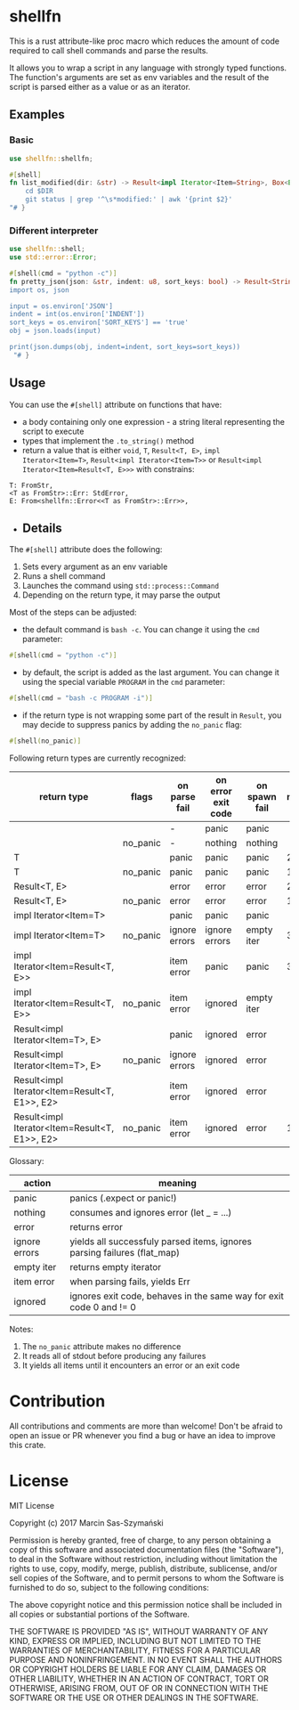 # shellfn

This is a rust attribute-like proc macro which reduces the amount of code required to call shell commands and parse the results.

It allows you to wrap a script in any language with strongly typed functions. The function's arguments are set as env variables and the result of the script is parsed either as a value or as an iterator.

## Examples

### Basic

```rust
use shellfn::shellfn;

#[shell]
fn list_modified(dir: &str) -> Result<impl Iterator<Item=String>, Box<Error>> { r#"
    cd $DIR
    git status | grep '^\s*modified:' | awk '{print $2}'
"# }
```

### Different interpreter

```rust
use shellfn::shell;
use std::error::Error;

#[shell(cmd = "python -c")]
fn pretty_json(json: &str, indent: u8, sort_keys: bool) -> Result<String, Box<Error>> { r#"
import os, json

input = os.environ['JSON']
indent = int(os.environ['INDENT'])
sort_keys = os.environ['SORT_KEYS'] == 'true'
obj = json.loads(input)

print(json.dumps(obj, indent=indent, sort_keys=sort_keys))
 "# }
```

## Usage

You can use the `#[shell]` attribute on functions that have:
- a body containing only one expression - a string literal representing the script to execute
- types that implement the `.to_string()` method
- return a value that is either `void`, `T`, `Result<T, E>`, `impl Iterator<Item=T>`, `Result<impl Iterator<Item=T>>` or `Result<impl Iterator<Item=Result<T, E>>>` with constrains:
```
T: FromStr,
<T as FromStr>::Err: StdError,
E: From<shellfn::Error<<T as FromStr>::Err>>,
```

- ## Details

The `#[shell]` attribute does the following:

1. Sets every argument as an env variable
2. Runs a shell command
3. Launches the command using `std::process::Command`
4. Depending on the return type, it may parse the output

Most of the steps can be adjusted:
- the default command is `bash -c`. You can change it using the `cmd` parameter:
```rust
#[shell(cmd = "python -c")]
```
- by default, the script is added as the last argument. You can change it using the special variable `PROGRAM` in the `cmd` parameter:
```rust
#[shell(cmd = "bash -c PROGRAM -i")]
```
- if the return type is not wrapping some part of the result in `Result`, you may decide to suppress panics by adding the `no_panic` flag:
```rust
#[shell(no_panic)]
```

Following return types are currently recognized:

|                  return type                  |  flags   | on parse fail | on error exit code | on spawn fail | notes |
|-----------------------------------------------|----------|---------------|--------------------|---------------|-------|
|                                               |          | -             | panic              | panic         |       |
|                                               | no_panic | -             | nothing            | nothing       |       |
| T                                             |          | panic         | panic              | panic         | 2     |
| T                                             | no_panic | panic         | panic              | panic         | 1,2   |
| Result<T, E>                                  |          | error         | error              | error         | 2     |
| Result<T, E>                                  | no_panic | error         | error              | error         | 1,2   |
| impl Iterator<Item=T>                         |          | panic         | panic              | panic         |       |
| impl Iterator<Item=T>                         | no_panic | ignore errors | ignore errors      | empty iter    | 3     |
| impl Iterator<Item=Result<T, E>>              |          | item error    | panic              | panic         | 3     |
| impl Iterator<Item=Result<T, E>>              | no_panic | item error    | ignored            | empty iter    |       |
| Result<impl Iterator<Item=T>, E>              |          | panic         | ignored            | error         |       |
| Result<impl Iterator<Item=T>, E>              | no_panic | ignore errors | ignored            | error         |       |
| Result<impl Iterator<Item=Result<T, E1>>, E2> |          | item error    | ignored            | error         |       |
| Result<impl Iterator<Item=Result<T, E1>>, E2> | no_panic | item error    | ignored            | error         | 1     |

Glossary:

|     action    |                                 meaning                                  |
|---------------|--------------------------------------------------------------------------|
| panic         | panics (.expect or panic!)                                               |
| nothing       | consumes and ignores error (let _ = ...)                                 |
| error         | returns error                                                            |
| ignore errors | yields all successfuly parsed items, ignores parsing failures (flat_map) |
| empty iter    | returns empty iterator                                                   |
| item error    | when parsing fails, yields Err                                           |
| ignored       | ignores exit code, behaves in the same way for exit code 0 and != 0      |

Notes:

1. The `no_panic` attribute makes no difference
2. It reads all of stdout before producing any failures
3. It yields all items until it encounters an error or an exit code

# Contribution

All contributions and comments are more than welcome! Don't be afraid to open an issue or PR whenever you find a bug or have an idea to improve this crate.

# License

MIT License

Copyright (c) 2017 Marcin Sas-Szymański

Permission is hereby granted, free of charge, to any person obtaining a copy
of this software and associated documentation files (the "Software"), to deal
in the Software without restriction, including without limitation the rights
to use, copy, modify, merge, publish, distribute, sublicense, and/or sell
copies of the Software, and to permit persons to whom the Software is
furnished to do so, subject to the following conditions:

The above copyright notice and this permission notice shall be included in all
copies or substantial portions of the Software.

THE SOFTWARE IS PROVIDED "AS IS", WITHOUT WARRANTY OF ANY KIND, EXPRESS OR
IMPLIED, INCLUDING BUT NOT LIMITED TO THE WARRANTIES OF MERCHANTABILITY,
FITNESS FOR A PARTICULAR PURPOSE AND NONINFRINGEMENT. IN NO EVENT SHALL THE
AUTHORS OR COPYRIGHT HOLDERS BE LIABLE FOR ANY CLAIM, DAMAGES OR OTHER
LIABILITY, WHETHER IN AN ACTION OF CONTRACT, TORT OR OTHERWISE, ARISING FROM,
OUT OF OR IN CONNECTION WITH THE SOFTWARE OR THE USE OR OTHER DEALINGS IN THE
SOFTWARE.
